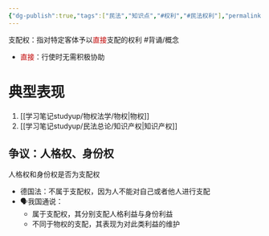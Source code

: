 ```yaml
---
{"dg-publish":true,"tags":["民法","知识点","#权利","#民法权利"],"permalink":"/学习笔记studyup/民法总论/支配权/","dgPassFrontmatter":true,"created":"2024-07-05T11:30:03.092+08:00","updated":"2024-11-01T14:31:56.672+08:00"}
---
```


支配权：指对特定客体予以<font color="#c00000">直接</font>支配的权利 #背诵/概念 
- <font color="#c00000">直接</font>：行使时无需积极协助
# 典型表现
1. [[学习笔记studyup/物权法学/物权\|物权]]
2. [[学习笔记studyup/民法总论/知识产权\|知识产权]]
## 争议：人格权、身份权
人格权和身份权是否为支配权
- 德国法：不属于支配权，因为人不能对自己或者他人进行支配
- 🗣️我国通说：
	- 属于支配权，其分别支配人格利益与身份利益
	- 不同于物权的支配，其表现为对此类利益的维护
